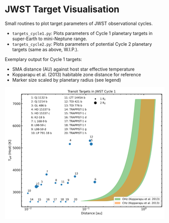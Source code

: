 # JWST Target Visualisation
Small routines to plot target parameters of JWST observational cycles.

- `targets_cycle1.py`: Plots parameters of Cycle 1 planetary targets in  super-Earth to mini-Neptune range.
- `targets_cycle2.py`: Plots parameters of potential Cycle 2 planetary targets (same as above, W.I.P.).

Exemplary output for Cycle 1 targets: 
- SMA distance (AU) against host star effective temperature
- Kopparapu et al. (2013) habitable zone distance for reference
- Marker size scaled by planetary radius (see legend)

![Cycle 1 Targets](plots/cycle1_targets.png)